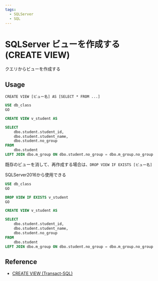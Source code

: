 ```yaml
---
tags:
  - SQLServer
  - SQL
---
```


# SQLServer ビューを作成する (CREATE VIEW)

クエリからビューを作成する

## Usage

`CREATE VIEW [ビュー名] AS [SELECT * FROM ...]`

```sql
USE db_class
GO

CREATE VIEW v_student AS

SELECT
    dbo.student.student_id,
    dbo.student.student_name,
    dbo.student.no_group
FROM
    dbo.student
LEFT JOIN dbo.m_group ON dbo.student.no_group = dbo.m_group.no_group
```

既存のビューを消して、再作成する場合は、`DROP VIEW IF EXISTS [ビュー名]`

SQLServer2016から使用できる

```sql
USE db_class
GO

DROP VIEW IF EXISTS v_student
GO

CREATE VIEW v_student AS

SELECT
    dbo.student.student_id,
    dbo.student.student_name,
    dbo.student.no_group
FROM
    dbo.student
LEFT JOIN dbo.m_group ON dbo.student.no_group = dbo.m_group.no_group
```


## Reference
- [CREATE VIEW (Transact-SQL)](https://learn.microsoft.com/ja-jp/sql/t-sql/statements/create-view-transact-sql?view=sql-server-ver16)